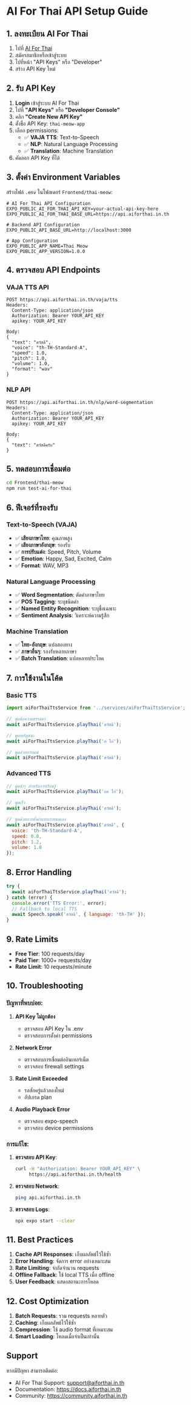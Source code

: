 # AI For Thai API Setup Guide

## 1. ลงทะเบียน AI For Thai

1. ไปที่ [AI For Thai](https://www.aiforthai.in.th)
2. สมัครสมาชิกหรือเข้าสู่ระบบ
3. ไปที่หน้า "API Keys" หรือ "Developer"
4. สร้าง API Key ใหม่

## 2. รับ API Key

1. **Login** เข้าสู่ระบบ AI For Thai
2. ไปที่ **"API Keys"** หรือ **"Developer Console"**
3. คลิก **"Create New API Key"**
4. ตั้งชื่อ API Key: `thai-meow-app`
5. เลือก permissions:
   - ✅ **VAJA TTS**: Text-to-Speech
   - ✅ **NLP**: Natural Language Processing
   - ✅ **Translation**: Machine Translation
6. คัดลอก API Key ที่ได้

## 3. ตั้งค่า Environment Variables

สร้างไฟล์ `.env` ในโฟลเดอร์ `Frontend/thai-meow`:

```env
# AI For Thai API Configuration
EXPO_PUBLIC_AI_FOR_THAI_API_KEY=your-actual-api-key-here
EXPO_PUBLIC_AI_FOR_THAI_BASE_URL=https://api.aiforthai.in.th

# Backend API Configuration
EXPO_PUBLIC_API_BASE_URL=http://localhost:3000

# App Configuration
EXPO_PUBLIC_APP_NAME=Thai Meow
EXPO_PUBLIC_APP_VERSION=1.0.0
```

## 4. ตรวจสอบ API Endpoints

### VAJA TTS API
```
POST https://api.aiforthai.in.th/vaja/tts
Headers:
  Content-Type: application/json
  Authorization: Bearer YOUR_API_KEY
  apikey: YOUR_API_KEY

Body:
{
  "text": "สวัสดี",
  "voice": "th-TH-Standard-A",
  "speed": 1.0,
  "pitch": 1.0,
  "volume": 1.0,
  "format": "wav"
}
```

### NLP API
```
POST https://api.aiforthai.in.th/nlp/word-segmentation
Headers:
  Content-Type: application/json
  Authorization: Bearer YOUR_API_KEY
  apikey: YOUR_API_KEY

Body:
{
  "text": "สวัสดีครับ"
}
```

## 5. ทดสอบการเชื่อมต่อ

```bash
cd Frontend/thai-meow
npm run test-ai-for-thai
```

## 6. ฟีเจอร์ที่รองรับ

### Text-to-Speech (VAJA)
- ✅ **เสียงภาษาไทย**: คุณภาพสูง
- ✅ **เสียงภาษาอังกฤษ**: รองรับ
- ✅ **การปรับแต่ง**: Speed, Pitch, Volume
- ✅ **Emotion**: Happy, Sad, Excited, Calm
- ✅ **Format**: WAV, MP3

### Natural Language Processing
- ✅ **Word Segmentation**: ตัดคำภาษาไทย
- ✅ **POS Tagging**: ระบุชนิดคำ
- ✅ **Named Entity Recognition**: ระบุชื่อเฉพาะ
- ✅ **Sentiment Analysis**: วิเคราะห์ความรู้สึก

### Machine Translation
- ✅ **ไทย-อังกฤษ**: แปลสองทาง
- ✅ **ภาษาอื่นๆ**: รองรับหลายภาษา
- ✅ **Batch Translation**: แปลหลายประโยค

## 7. การใช้งานในโค้ด

### Basic TTS
```javascript
import aiForThaiTtsService from '../services/aiForThaiTtsService';

// พูดข้อความธรรมดา
await aiForThaiTtsService.playThai('สวัสดี');

// พูดพยัญชนะ
await aiForThaiTtsService.playThai('ก ไก่');

// พูดด้วยอารมณ์
await aiForThaiTtsService.playThai('สวัสดี');
```

### Advanced TTS
```javascript
// พูดช้าๆ สำหรับการเรียนรู้
await aiForThaiTtsService.playThai('กอ ไก่');

// พูดเร็ว
await aiForThaiTtsService.playThai('สวัสดี');

// พูดด้วยการตั้งค่าแบบกำหนดเอง
await aiForThaiTtsService.playThai('สวัสดี', {
  voice: 'th-TH-Standard-A',
  speed: 0.8,
  pitch: 1.2,
  volume: 1.0
});
```

## 8. Error Handling

```javascript
try {
  await aiForThaiTtsService.playThai('สวัสดี');
} catch (error) {
  console.error('TTS Error:', error);
  // Fallback to local TTS
  await Speech.speak('สวัสดี', { language: 'th-TH' });
}
```

## 9. Rate Limits

- **Free Tier**: 100 requests/day
- **Paid Tier**: 1000+ requests/day
- **Rate Limit**: 10 requests/minute

## 10. Troubleshooting

### ปัญหาที่พบบ่อย:

1. **API Key ไม่ถูกต้อง**
   - ตรวจสอบ API Key ใน .env
   - ตรวจสอบการตั้งค่า permissions

2. **Network Error**
   - ตรวจสอบการเชื่อมต่ออินเทอร์เน็ต
   - ตรวจสอบ firewall settings

3. **Rate Limit Exceeded**
   - รอสักครู่แล้วลองใหม่
   - อัปเกรด plan

4. **Audio Playback Error**
   - ตรวจสอบ expo-speech
   - ตรวจสอบ device permissions

### การแก้ไข:

1. **ตรวจสอบ API Key**:
   ```bash
   curl -H "Authorization: Bearer YOUR_API_KEY" \
        https://api.aiforthai.in.th/health
   ```

2. **ตรวจสอบ Network**:
   ```bash
   ping api.aiforthai.in.th
   ```

3. **ตรวจสอบ Logs**:
   ```bash
   npx expo start --clear
   ```

## 11. Best Practices

1. **Cache API Responses**: เก็บผลลัพธ์ไว้ใช้ซ้ำ
2. **Error Handling**: จัดการ error อย่างเหมาะสม
3. **Rate Limiting**: จำกัดจำนวน requests
4. **Offline Fallback**: ใช้ local TTS เมื่อ offline
5. **User Feedback**: แสดงสถานะการโหลด

## 12. Cost Optimization

1. **Batch Requests**: รวม requests หลายตัว
2. **Caching**: เก็บผลลัพธ์ไว้ใช้ซ้ำ
3. **Compression**: ใช้ audio format ที่เหมาะสม
4. **Smart Loading**: โหลดเมื่อจำเป็นเท่านั้น

## Support

หากมีปัญหา สามารถติดต่อ:
- AI For Thai Support: support@aiforthai.in.th
- Documentation: https://docs.aiforthai.in.th
- Community: https://community.aiforthai.in.th




